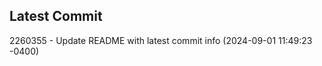 
## Latest Commit
2260355 - Update README with latest commit info (2024-09-01 11:49:23 -0400) <Yunxi-Zhou>
